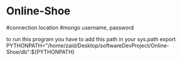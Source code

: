 # Online-Shoe
#connection location
#mongo username, password

to run this program you have to add this path in your sys.path
export PYTHONPATH="/home/zaid/Desktop/softwareDevProject/Online-Shoe/db":${PYTHONPATH}